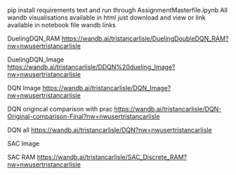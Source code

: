 pip install requirements text and run through AssignmentMasterfile.ipynb
All wandb visualisations available in html just download and view or link available in notebook file
wandb links

DuelingDQN_RAM
https://wandb.ai/tristancarlisle/DuelingDoubleDQN_RAM?nw=nwusertristancarlisle

DuelingDQN_Image
https://wandb.ai/tristancarlisle/DDQN%20dueling_Image?nw=nwusertristancarlisle

DQN Image
https://wandb.ai/tristancarlisle/DQN_Image?nw=nwusertristancarlisle

DQN origincal comparison with prac
https://wandb.ai/tristancarlisle/DQN-Original-comparison-Final?nw=nwusertristancarlisle

DQN all
https://wandb.ai/tristancarlisle/DQN?nw=nwusertristancarlisle

SAC Image

SAC RAM
https://wandb.ai/tristancarlisle/SAC_Discrete_RAM?nw=nwusertristancarlisle
